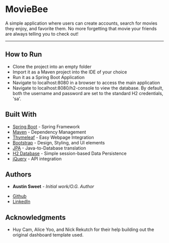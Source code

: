 # MovieBee

A simple application where users can create accounts, search for movies they enjoy, and favorite them. No more forgetting that movie your friends are always telling you to check out!

***

## How to Run

- Clone the project into an empty folder
- Import it as a Maven project into the IDE of your choice
- Run it as a Spring Boot Application
- Navigate to localhost:8080 in a browser to access the main application
- Navigate to localhost:8080/h2-console to view the database. By default, both the username and password are set to the standard H2 credentials, 'sa'.


## Built With

* [Spring Boot](https://spring.io/projects/spring-boot) - Spring Framework
* [Maven](https://maven.apache.org/) - Dependency Management
* [Thymeleaf](https://www.thymeleaf.org/) - Easy Webpage Integration
* [Bootstrap](https://getbootstrap.com/) - Design, Styling, and UI elements
* [JPA](https://spring.io/projects/spring-data-jpa) - Java-to-Database translation
* [H2 Database](https://www.h2database.com/html/main.html) - Simple session-based Data Persistence
* [jQuery](https://jquery.com/) - API integration


## Authors

* **Austin Sweet** - *Initial work/O.G. Author* 
- [Github](https://github.com/AustinSweet)
- [LinkedIn](https://www.linkedin.com/in/austin-sweet/)

## Acknowledgments

* Huy Cam, Alice Yoo, and Nick Rekutch for their help building out the original dashboard template used.
